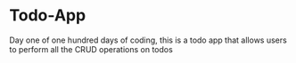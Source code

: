 # Todo-App
Day one of one hundred days of coding, this is a todo app that allows users to perform all the CRUD operations on todos
